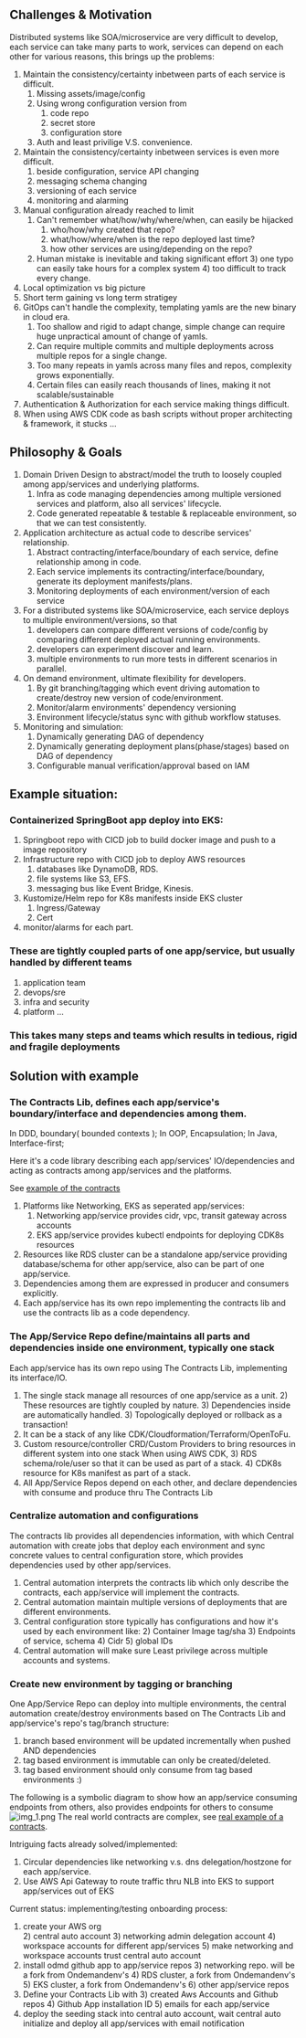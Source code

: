 ## Challenges & Motivation
Distributed systems like SOA/microservice are very difficult to develop, each service can take many parts to work, services can depend on each other for various reasons, this brings up the problems:
1) Maintain the consistency/certainty inbetween parts of each service is difficult.
   1) Missing assets/image/config
   2) Using wrong configuration version from
      1) code repo
      2) secret store
      3) configuration store
   4) Auth and least privilige V.S. convenience.
2) Maintain the consistency/certainty inbetween services is even more difficult.
   1) beside configuration, service API changing
   2) messaging schema changing
   3) versioning of each service
   4) monitoring and alarming
3) Manual configuration already reached to limit
   1) Can't remember what/how/why/where/when, can easily be hijacked
      1) who/how/why created that repo?
      2) what/how/where/when is the repo deployed last time?
      4) how other services are using/depending on the repo?
   2) Human mistake is inevitable and taking significant effort
      3) one typo can easily take hours for a complex system
      4) too difficult to track every change.
4) Local optimization vs big picture
5) Short term gaining vs long term stratigey 
5) GitOps can't handle the complexity, templating yamls are the new binary in cloud era.
   1) Too shallow and rigid to adapt change, simple change can require huge unpractical amount of change of yamls.
   2) Can require multiple commits and multiple deployments across multiple repos for a single change.
   3) Too many repeats in yamls across many files and repos, complexity grows exponentially.
   4) Certain files can easily reach thousands of lines, making it not scalable/sustainable
5) Authentication & Authorization for each service making things difficult.
6) When using AWS CDK code as bash scripts without proper architecting & framework, it stucks ...
  

## Philosophy & Goals
1) Domain Driven Design to abstract/model the truth to loosely coupled among app/services and underlying platforms.
   1) Infra as code managing dependencies among multiple versioned services and platform, also all services' lifecycle.
   3) Code generated repeatable & testable & replaceable environment, so that we can test consistently.
3) Application architecture as actual code to describe services' relationship.
   1) Abstract contracting/interface/boundary of each service, define relationship among in code.
   2) Each service implements its contracting/interface/boundary, generate its deployment manifests/plans.
   3) Monitoring deployments of each environment/version of each service
5) For a distributed systems like SOA/microservice, each service deploys to multiple environment/versions, so that 
   1) developers can compare different versions of code/config by comparing different deployed actual running environments.
   2) developers can experiment discover and learn.
   3) multiple environments to run more tests in different scenarios in parallel.
6) On demand environment, ultimate flexibility for developers.
   1) By git branching/tagging which event driving automation to create/destroy new version of code/environment.
   2) Monitor/alarm environments' dependency versioning
   3) Environment lifecycle/status sync with github workflow statuses.
8) Monitoring and simulation:
   1) Dynamically generating DAG of dependency
   2) Dynamically generating deployment plans(phase/stages) based on DAG of dependency
   3) Configurable manual verification/approval based on IAM

## Example situation:

### Containerized SpringBoot app deploy into EKS: 
1) Springboot repo with CICD job to build docker image and push to a image repository
2) Infrastructure repo with CICD job to deploy AWS resources
   1) databases like DynamoDB, RDS.
   2) file systems like S3, EFS.
   3) messaging bus like Event Bridge, Kinesis.
3) Kustomize/Helm repo for K8s manifests inside EKS cluster
   1) Ingress/Gateway
   2) Cert 
3) monitor/alarms for each part.

### These are tightly coupled parts of one app/service, but usually handled by different teams 
1) application team
2) devops/sre
3) infra and security
4) platform ...

### This takes many steps and teams which results in tedious, rigid and fragile deployments


## Solution with example
### The Contracts Lib, defines each app/service's boundary/interface and dependencies among them.
In DDD, boundary( bounded contexts ); 
In OOP, Encapsulation; 
In Java, Interface-first;

Here it's a code library describing each app/services' IO/dependencies and acting as contracts among app/services and the platforms.

See [example of the contracts](https://github.com/ondemandenv/odmd-build-contracts)

1) Platforms like Networking, EKS as seperated app/services:
   1) Networking app/service provides cidr, vpc, transit gateway across accounts
   2) EKS app/service provides kubectl endpoints for deploying CDK8s resources
2) Resources like RDS cluster can be a standalone app/service providing database/schema for other app/service, also can be part of one app/service.
3) Dependencies among them are expressed in producer and consumers explicitly.
4) Each app/service has its own repo implementing the contracts lib and use the contracts lib as a code dependency.

### The App/Service Repo define/maintains all parts and dependencies inside one environment, typically one stack
Each app/service has its own repo using The Contracts Lib, implementing its interface/IO.
1) The single stack manage all resources of one app/service as a unit.
   2) These resources are tightly coupled by nature.
   3) Dependencies inside are automatically handled.
   3) Topologically deployed or rollback as a transaction!
2) It can be a stack of any like CDK/Cloudformation/Terraform/OpenToFu. 
3) Custom resource/controller CRD/Custom Providers to bring resources in different system into one stack
When using AWS CDK,
   3) RDS schema/role/user so that it can be used as part of a stack.
   4) CDK8s resource for K8s manifest as part of a stack.
3) All App/Service Repos depend on each other, and declare dependencies with consume and produce thru The Contracts Lib


### Centralize automation and configurations
The contracts lib provides all dependencies information, with which Central automation with create jobs 
that deploy each environment and sync concrete values to central configuration store, which provides dependencies used by other app/services. 
1) Central automation interprets the contracts lib which only describe the contracts, each app/service will implement the contracts.
2) Central automation maintain multiple versions of deployments that are different environments.   
2) Central configuration store typically has configurations and how it's used by each environment like: 
   2) Container Image tag/sha
   3) Endpoints of service, schema
   4) Cidr
   5) global IDs
2) Central automation will make sure Least privilege across multiple accounts and systems. 

### Create new environment by tagging or branching
One App/Service Repo can deploy into multiple environments, the central automation create/destroy environments 
based on The Contracts Lib and app/service's repo's tag/branch structure:

1) branch based environment will be updated incrementally when pushed AND dependencies
2) tag based environment is immutable can only be created/deleted.
3) tag based environment should only consume from tag based environments :)

The following is a symbolic diagram to show how an app/service consuming endpoints from others, also provides endpoints for others to consume
![img_1.png](img_1.png)
The real world contracts are complex, see [ real example of a contracts](https://github.com/ondemandenv/odmd-build-contracts).

Intriguing facts already solved/implemented:
1) Circular dependencies like networking v.s. dns delegation/hostzone for each app/service.
2) Use AWS Api Gateway to route traffic thru NLB into EKS to support app/services out of EKS 

Current status: implementing/testing onboarding process: 
1) create your AWS org  
   2) central auto account
   3) networking admin delegation account
   4) workspace accounts for different app/services
   5) make networking and workspace accounts trust central auto account
2) install odmd github app to app/service repos
   3) networking repo. will be a fork from Ondemandenv's 
   4) RDS cluster, a fork from Ondemandenv's
   5) EKS cluster, a fork from Ondemandenv's
   6) other app/service repos
2) Define your Contracts Lib with 
   3) created Aws Accounts and Github repos
   4) Github App installation ID
   5) emails for each app/service
3) deploy the seeding stack into central auto account, wait central auto initialize and deploy all app/services with email notification